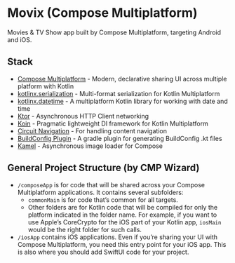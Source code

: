 # Movix (Compose Multiplatform)

Movies & TV Show app built by Compose Multiplatform, targeting Android and iOS.

## Stack
- [Compose Multiplatform](https://www.jetbrains.com/compose-multiplatform/) - Modern, declarative sharing UI across multiple platform with Kotlin
- [kotlinx.serialization](https://github.com/Kotlin/kotlinx.serialization) - Multi-format serialization for Kotlin Multiplatform
- [kotlinx.datetime](https://github.com/Kotlin/kotlinx-datetime) - A multiplatform Kotlin library for working with date and time
- [Ktor](https://ktor.io/) - Asynchronous HTTP Client networking
- [Koin](https://insert-koin.io/) - Pragmatic lightweight DI framework for Kotlin Multiplatform
- [Circuit Navigation](https://slackhq.github.io/circuit/navigation/) - For handling content navigation
- [BuildConfig Plugin](https://github.com/gmazzo/gradle-buildconfig-plugin) - A gradle plugin for generating BuildConfig .kt files
- [Kamel](https://github.com/Kamel-Media/Kamel) - Asynchronous image loader for Compose

## General Project Structure (by CMP Wizard)
* `/composeApp` is for code that will be shared across your Compose Multiplatform applications.
  It contains several subfolders:
  - `commonMain` is for code that’s common for all targets.
  - Other folders are for Kotlin code that will be compiled for only the platform indicated in the folder name.
    For example, if you want to use Apple’s CoreCrypto for the iOS part of your Kotlin app,
    `iosMain` would be the right folder for such calls.
* `/iosApp` contains iOS applications. Even if you’re sharing your UI with Compose Multiplatform, 
  you need this entry point for your iOS app. This is also where you should add SwiftUI code for your project.

